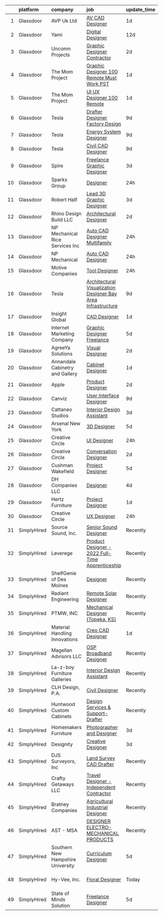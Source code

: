 

|    | platform    | company                           | job                                                                                                                                                                                                                                                                                                                                                                                                                                                                                                                                                                                                                                                                                                                                                                                                                                                                                                                                                                                                                                                                                                                                                                                                                                                                                                                                | update_time   | location                     |
|---:|:------------|:----------------------------------|:-----------------------------------------------------------------------------------------------------------------------------------------------------------------------------------------------------------------------------------------------------------------------------------------------------------------------------------------------------------------------------------------------------------------------------------------------------------------------------------------------------------------------------------------------------------------------------------------------------------------------------------------------------------------------------------------------------------------------------------------------------------------------------------------------------------------------------------------------------------------------------------------------------------------------------------------------------------------------------------------------------------------------------------------------------------------------------------------------------------------------------------------------------------------------------------------------------------------------------------------------------------------------------------------------------------------------------------|:--------------|:-----------------------------|
|  1 | Glassdoor   | AVP Uk Ltd                        | [AV CAD Designer](https://www.glassdoor.com/partner/jobListing.htm?pos=105&ao=1110586&s=58&guid=000001839784d46ab607fee5aa6ef12a&src=GD_JOB_AD&t=SR&vt=w&ea=1&cs=1_96ab7c13&cb=1664694408742&jobListingId=1008173007558&cpc=6BF42D0955AE9A34&jrtk=3-0-1gebo9l4b2inj001-1gebo9l4ri9in800-5f97c9f94f7f4db1--6NYlbfkN0BRv-Wc929RsrsSUem9Y6h8brrWFQ-iaB-Blp-pMy6VrcEQM6O4vSQyo6wkqqGAILjsuU26OlTajwT8Zt-5yn63Kw6kQNOSGHeIAokNRr4bfoaFrrQfjfDuOxhus2QZ46X2m62Ke2DWo9CUuYb13fZMUV9l_ooMnB6KtAGSrkNqa0sMG3HIp89Mw6Wzg26r_eg6XaRq4v_rNYxlMEjXFrXpn4J5SUFF1CKPepkCmqvVSFHy-e5BlI2jX1lEbGPtQdLDWvQ8CnMaqOce8xjlzyta4qiAaIGCUcCVK1vkCBseVA3FpHsjVnWTIUXPT6skuKKHE9oLjGYYKmiwGZMq5-qEk_uPCKIZVIvjZ1SfYU7FlMshNt9ZdorXxGt1Hlh0REYgA2CMeNi7aw2wfDJAweUDgziYthinlb_qPusSwOevttnDx7oSGlpSn6Bp6iuC8mzAInq2rGaj95MzNCtjI3-Yr5GPpEz8krb4vsiQZ-bn7PYK2RXEmOkJtqK0VcXGPZRJ4Vv4DaOVog%3D%3D)                                                                                                                                                                                                                                                                                                                                                                                                                                                             | 1d            | New York, NY                 |
|  2 | Glassdoor   | Yami                              | [Digital Designer](https://www.glassdoor.com/partner/jobListing.htm?pos=101&ao=1110586&s=58&guid=000001839784d46ab607fee5aa6ef12a&src=GD_JOB_AD&t=SR&vt=w&ea=1&cs=1_141a5069&cb=1664694408741&jobListingId=1008149543553&cpc=33AFB7EF5A21FBC5&jrtk=3-0-1gebo9l4b2inj001-1gebo9l4ri9in800-d96790f07ddfb524--6NYlbfkN0DsBOlmEAMqZtav1V1WKZO3RUElpafjggtWvxyDQ3xFSnW2ELFgJeLX3S5xFeisUPMw82b5JYcnJNXu1QexHkiyMgdkVeTHVR0rJVBYbdWKeloc5xYfv3eVNueJ_bKSsVQdqM4vvwnu1xSTpv0VSoFJ7DPATGJpk9r3Z3q7WHdgifquY24OuuFa8uuWs7fOfsx_oBKPwlGk6NoWpOMu9kRcDMkjCmGxZMxCO8q4NdCeuP8O42at7ajZb5nRWn1KpDLZHBLcXxkE9ZyNC4uB7AOjTaGmazhX2_KSQGgZeHvhzqMeJTYpt6i5jrQt6IMNfM8SaJkTJoWtu13106GmYNtGISp268SlHOrwAfbEw2l0R8X79hkX3v1oUuTtMHETuZsXZmKLrDTlbr84oHAXD2OKpc-ggsLmJi012I1cIGAHWG0K-e3N6jfQo8OILr-MvjqXetUd_o-uUeT0_UBX3-vT8YUZA165TdDC8irib7-5_hyiIgmdFt4KCx0CtU_giywLlNPvRZQABA%3D%3D)                                                                                                                                                                                                                                                                                                                                                                                                                                                            | 12d           | Brea, CA                     |
|  3 | Glassdoor   | Uncomn Projects                   | [Graphic Designer  Contractor ](https://www.glassdoor.com/partner/jobListing.htm?pos=115&ao=1110586&s=58&guid=000001839784d46ab607fee5aa6ef12a&src=GD_JOB_AD&t=SR&vt=w&ea=1&cs=1_2e331ab7&cb=1664694408744&jobListingId=1008172269703&cpc=8795CF9063CD573D&jrtk=3-0-1gebo9l4b2inj001-1gebo9l4ri9in800-90846522c68ac9b2--6NYlbfkN0BKcv96LAN5JP5r9t3e9WCk6GBMa7XVoW6HuhSN1eWrgTftW7TMh9FQJxAv04YsPFG9lDf6NFOQvnhDWWqBwZ2HNp02zHSSKUP14_jXzNcyD_xPEmPBcipcmsqxP-xP9NDrEAgpDzotlubbXMpZRUZL1VIV8opCYti-nrHSFgd3GH3Lgn-5WzXFro6PL7qxGQIb3qrhxe2263gp4h1_tzQtUbo2K8IpDmLML8c-TeLDiHaWIqqdiM9voBsX-SYLOxKsK8BwLdbJH3CHzj892Ag_mVO4C9LxioD0dbjpYrK3KLxnjfPwIgz_ISE0jlBO4_N7pI6yIur6qaEFmG8H3MHJ-YLqfD4tr61OQXA4LOf5ZvMjHXIxujknYgbRCYxTz0Q15ABDuegHXG6U1bRgrSZzKlGtvw3zwVMnByBrdokQB0EFcxCGg7oeOPkD5e8_neCCPuiKjfbY05kdUywCDT-PzToBK21wSgz9UunPIFtCDQrvC9fpB2vr3YUh1cGeA2a_X8Jx3wGTwA%3D%3D)                                                                                                                                                                                                                                                                                                                                                                                                                                               | 2d            | Remote                       |
|  4 | Glassdoor   | The Mom Project                   | [Graphic Designer  100  Remote  Must Work PST ](https://www.glassdoor.com/partner/jobListing.htm?pos=128&ao=1110586&s=58&guid=000001839784d46ab607fee5aa6ef12a&src=GD_JOB_AD&t=SR&vt=w&cs=1_3b1ce8d5&cb=1664694408745&jobListingId=1008174906625&cpc=B101C867B3EF2D75&jrtk=3-0-1gebo9l4b2inj001-1gebo9l4ri9in800-be9b63d85c896383--6NYlbfkN0BDp_epf89aHDQhKpPegNJQ_ldQpEFZQsM9OcONMGxWx6pU56EKHF58QjVdAUvn2gUh2hLNM1TjGC803JXXZh-gDZK_AAcLDi1B_3U2qZzMGE-XSBvR363kXOGi6fKIRH_xB2xFgIvCSTOGpWmxtuFDnDlRbJoWZ2k25dmsBa0gAmbn6jzQtbOGHI1GiVCPkIrJ7j2S_UfOUCPG4YmPTNjHgqnsp4DdpvyTWPQ196nA9KYDOlBs-1Z56MRAMqzCiIWZ80k-sVYQrguvZxom7DgfaBtiP1wXt99lZf9VMF4akzd-v3Sby_axJtPpML_Y6OTx0Noz7hVwq-pnJEk5z2S6W6JvBIBobXpIbo3r7e1Yg9hu1dZgRQGPCvOuDdIGOs6A3aeFaGN3zIIXfFE1OlD--UZoPy-bK4pnmKLOXL4lZaSuS9t8VaZGBWV_BHd9VcOqr3HB2YpJRneGn73AGYGKprQ4R0VC5FseSUFOugbHPORat30GeH5MYugT4nYsPVyAJeoaUCE5VrqIfZfROJ2YZueaXEmqCLr5W-ZDPS0CqMmh31LhD0OoEj_tixzweSNVZ3KzBP034w%3D%3D)                                                                                                                                                                                                                                                                                                                                                                    | 1d            | Remote                       |
|  5 | Glassdoor   | The Mom Project                   | [UI UX Designer  100  Remote ](https://www.glassdoor.com/partner/jobListing.htm?pos=126&ao=1110586&s=58&guid=000001839784d46ab607fee5aa6ef12a&src=GD_JOB_AD&t=SR&vt=w&cs=1_4111135c&cb=1664694408744&jobListingId=1008175658293&cpc=47CFDC01B3F81FAC&jrtk=3-0-1gebo9l4b2inj001-1gebo9l4ri9in800-3f20cde7bdae6e93--6NYlbfkN0BDp_epf89aHDQhKpPegNJQ_ldQpEFZQsM9OcONMGxWx6pU56EKHF58QjVdAUvn2gUL_vkDbQLV7dAHA4DvaPm7U_EWqD3fRAhwjtEqdcUWYu1T25DdvT5WYZIBKOfgeg8mqKEqbamlYai4qZQM6iH_ecBn7A0hA8odAe_hG98BIqc8gARkeQHNpaNdr2lWG_ewXsfJhKwC1tWyDC6rG1BEKUa6JxK9tfYau5Kw2x0cua7z9wCM8QFY4MLMqmXgSX8yWB-gIlIykjqa14GBV71fGxLT8j5yMw6jikD_RPzvoZW3joJQVERII7OVHkwTXVUt6pBtOe0N1-PWUjV8bUOrBakussXdB5Ba4mHDAwmgIIqoQ3cu6V3QUkxrpCdiJpo45llJ-QK-iC1_MHtGgLGz0hd328_Xr4CsbuVnfoX51-bfHrKTPCccbysRfu6liEqVIfSHrzT8jRPsTXLcQAG2y21U988w_Tt1uOum_h5rb4QOp24scILBoJBSq19rEqpt6c80U0W3WFh4yNZ0S1TIfG3D6wnJEKl5e4Mvy8gne7T66WGYb1yp4OXvcjW-mrADBrenpb-BsQ%3D%3D)                                                                                                                                                                                                                                                                                                                                                                                     | 1d            | Remote                       |
|  6 | Glassdoor   | Tesla                             | [Drafter Designer  Factory Design](https://www.glassdoor.com/partner/jobListing.htm?pos=107&ao=1110586&s=58&guid=000001839784d46ab607fee5aa6ef12a&src=GD_JOB_AD&t=SR&vt=w&cs=1_5ab6fa77&cb=1664694408742&jobListingId=1008157141873&cpc=F41FEAB56D215062&jrtk=3-0-1gebo9l4b2inj001-1gebo9l4ri9in800-87a1face0afe9732--6NYlbfkN0BkX03mv_qGbDFMol2YHqLRvzzvm2LmpzMO_FcYL_FtJlnJTzsjtFTdelRG5HbGrIeCZP9oCSI6IoE6DLxOjug8XsGi6vqmXjiiSMw4yGe5txm4EaJFQFsEnK8YsFJwmofQDNAlu3ISxKlNCO2UrJoAf5ZuLdJU_7Rnkl21Bgz4O9_byDT00N97iwvnT7c0QAzrKEduul_QensGOCJK_0Klq0F3xOXHmKliLr67d2SkQdhXwTDIXp2yZk1pRKo6_Xaaxu6ffHbQhGIu2mhmaCSZYL30oR2u2Tm-yiDC1Ylcw5gizPwq4RmmXAvE6ArhBoif1BB5KXPYvi3C4_TJK5HDem2W-GEkfO8hvRJEBAlpyRGofLJCgGNFSDLStthokeRJHMB5Wk2KUqEtf2aF94CwCGDsyalJXhpGQnJt88tsjqExF6F_q9e6p-Hpqt2hOa6GZM-hGNRSNn4IURf0nCp8eZwi-44EbBKQln88ZCOEBoKp5hxT-CS5OY8VF4C8lV0%3D)                                                                                                                                                                                                                                                                                                                                                                                                                                                               | 9d            | Austin, TX                   |
|  7 | Glassdoor   | Tesla                             | [Energy System Designer](https://www.glassdoor.com/partner/jobListing.htm?pos=112&ao=1110586&s=58&guid=000001839784d46ab607fee5aa6ef12a&src=GD_JOB_AD&t=SR&vt=w&cs=1_b62a25b2&cb=1664694408742&jobListingId=1008157144330&cpc=6FC5BA77C9A4CD78&jrtk=3-0-1gebo9l4b2inj001-1gebo9l4ri9in800-e11ae697e82e884a--6NYlbfkN0BkX03mv_qGbDFMol2YHqLRvzzvm2LmpzMO_FcYL_FtJlnJTzsjtFTdelRG5HbGrIeCZP9oCSI6IsL1eRTbsG2Eg_0QG8YiiU43GRgY3j3IfaSP2JGtyYkEmGos7-7JB52VebeJWclCZ9aRCTz2G1MCB9QTDDrSQ2HNhkhsIxCXpDtA1Qgj9Gt5vpqxJ5lnPoBrRPZJtIaTEI-vtLBDuu-1WFadIXKjTQt-42Ra6pgRrW_LyoKN3fhGm-85LVBjBbtJkpfH5dRd8EvpTzXL6RJmmJdf3D8SrzbxGQks7Rz8TWLaxLNfrMaZgdWUWYcjTDolA_6Equs1mTLmlfjo8vdGoAGrjzt8dvSREPd7bxR1Fx28Tq7yEee017SA1ccEs6SUrlKKq7AaaufkD-Bvvt3tiGOQQr8iw6g7858Baswi2f7s78wxBYmNHFbcFTRqC2Ju-ZBOvcHVNz2HSKUnrg9n8-Ej1F-n6LJeIXih0QvJXOD8ycRAb8Yq)                                                                                                                                                                                                                                                                                                                                                                                                                                                                                       | 9d            | Atlanta, GA                  |
|  8 | Glassdoor   | Tesla                             | [Civil CAD Designer](https://www.glassdoor.com/partner/jobListing.htm?pos=119&ao=1110586&s=58&guid=000001839784d46ab607fee5aa6ef12a&src=GD_JOB_AD&t=SR&vt=w&cs=1_d20bfce3&cb=1664694408744&jobListingId=1008157152781&cpc=AC285F3A3ECA6BB0&jrtk=3-0-1gebo9l4b2inj001-1gebo9l4ri9in800-8658777e8774ad50--6NYlbfkN0BkX03mv_qGbDFMol2YHqLRvzzvm2LmpzMO_FcYL_FtJlnJTzsjtFTdelRG5HbGrIeCZP9oCSI6Im-OtJzCxWPqphhURZRg-n5qC5UReHZXyq6qQ50aEhY88RBVtXLaoTm-Igsha5SvhmqBK6MPnLP5X2NMyZ1CKea0vYVr7LwOx1d3zxuRnjobtXfoXUQmKXUoDrnIch2AMpQ0Mk14NQWwPJIUHRWw9JNJpXbI_0t_Ap_KlIDKEMhEd1emMk5Coih-Pia6PTVfVXpGBoTZTrGmnK64nO4onTVeb-dh99McPdr4ec-8r4E1fsTtqCRvn5UPe2v6LfghFDo4-b_lNGfAImFtzdZ1RVXw4gAgw9JoLBhMTLIG9jkVgeWVbpFYT6sM3CW1_Yn_XKx4ejrqBabyB2JrV4agHWNkX0zLXoUbOomiGak-zyXWuM691c_ivVAYMWhHu2sCkQBpvC1IPOgENqlzISKFbEAFYp9ec-pjlQ%3D%3D)                                                                                                                                                                                                                                                                                                                                                                                                                                                                                               | 9d            | Austin, TX                   |
|  9 | Glassdoor   | Spire                             | [Freelance Graphic Designer](https://www.glassdoor.com/partner/jobListing.htm?pos=120&ao=1110586&s=58&guid=000001839784d46ab607fee5aa6ef12a&src=GD_JOB_AD&t=SR&vt=w&ea=1&cs=1_73c6df54&cb=1664694408744&jobListingId=1008168176401&cpc=F41FEAB56D215062&jrtk=3-0-1gebo9l4b2inj001-1gebo9l4ri9in800-0a7693cec2d415df--6NYlbfkN0DeAJW0m2c6RRYZ8mDkAfiRHtRiJ0-kxkQVsAadI3fnKOGp_QxXvzZMVjx73-hM7tPL4rGNIGpIvNxjZDfZ5ASMlZXRqYXSdvBzYLMPNTRfPsz99QAZZlQQ-qg5zLdJfFnCV8gtIYLEdgE60hk1CYz4D1aE0u49Aa9-RqNuCdkbHL2e2NNbaJB8aHifFsxl1vBBMzGj5NCr_6Z3Ng4BFkUpVX6khtQKn4nFeSoo_jAS-J9sCw92ToHHSzvHoEyJMBfjprtXZickCbMQ7hU3enuNysGSgiT0GvrIRjjKPqKYGCVFJ8eO5gQGeV5r7RFbX1HB3d0btaO23YJ4oynJBX08NSKsZU6VBdYSGvnLc8lFacnxw-J7pqXFUKtQq-M9RlNUeDcCiZceb0ufd5GchJxFgXaXHFfWMK_4TrnXjKXDvNBGuEQHiNftaBm1mg93GoO4A0SezT46IIAKstv1sLVu1bCs5Ma16f2jU1eqwLSKHeJXmETw5VHe_mz2susC4bNYBhUxwFPHww%3D%3D)                                                                                                                                                                                                                                                                                                                                                                                                                                                  | 3d            | Massachusetts                |
| 10 | Glassdoor   | Sparks Group                      | [Designer](https://www.glassdoor.com/partner/jobListing.htm?pos=129&ao=1110586&s=58&guid=000001839784d46ab607fee5aa6ef12a&src=GD_JOB_AD&t=SR&vt=w&cs=1_f780490f&cb=1664694408745&jobListingId=1008176700829&cpc=3BA4CE39D5B5DEF5&jrtk=3-0-1gebo9l4b2inj001-1gebo9l4ri9in800-2a328a2bc1d15114--6NYlbfkN0CVbIAoVGlVV0muHIzlWY31dYj5hrVkKa7qBWZ-hZn3g-zWnitpxah_RyLopvrEJPIrvXg-hEI1BGg7zg6I19nBs_lmMTdDDuQXfmt-Bmx99Zlzdv54l377MfIdp_I5pPHVDhQCRK9l7PJklK6NnwPNdLBS49_CKV4kWm_Zu31Q30jtx5WQZSmO9ptw-wEmaoSdanE0u219sHB6P-4Kkig7oGN8P8Gz7gBUH3U3NRHzYqLoyvBfUushtmPFn1Pjm6j9PQ4QgP72NVj2K_JRO2vWmFxRYXHeFGz3OrsEAnS-6ntAYSMGDtOkIib7cfzkWPt2FXuTV4AMOzwgw4AsDW-dipFcYhitJA9lp9qX-YYn7yJBp6xT2VyM_GiJh3qdlioo8z08SumTY_1qYq1AOiUG5Lx9r4b9nVnqXtlgWOwTRGP_wtEvGawRCIHISEUhbcGwbHw-qveV65AziRNwTyPe2vt1y3tbTy6v2tdRlhJVqfUBSwZJu86rbRRI1ArjsqojGkmQx1JZ0Q%3D%3D)                                                                                                                                                                                                                                                                                                                                                                                                                                                                         | 24h           | Rockville, MD                |
| 11 | Glassdoor   | Robert Half                       | [Lead 3D Graphic Designer](https://www.glassdoor.com/partner/jobListing.htm?pos=127&ao=1110586&s=58&guid=000001839784d46ab607fee5aa6ef12a&src=GD_JOB_AD&t=SR&vt=w&ea=1&cs=1_5380fc2c&cb=1664694408745&jobListingId=1008168671496&cpc=3DB599BF2F4828F0&jrtk=3-0-1gebo9l4b2inj001-1gebo9l4ri9in800-3487571d88707528--6NYlbfkN0CpzDdaQkua3np5pkmj49lKioZwmwxQ-yx5plwbYmV_M5St0DD8rCm1jUOl75MmY2FbwZjGP3dWPfneb-ElgvdX-qV5aQzOC9uhLaNIgjcEwraylBPTFwvd5zxsY84684nNS8zJ38AjySidIrl-p6aCGiMHBVXtL_M7yEB5j1PpEhiyNgURroShz9qN9HdfJrtmJiz6XXNDI_tzy9VJlOk9dlZ4tYupDkMH-ReZ6FQc3YC_UNvdy8M85ZX3CyVCmYsmfRcdbPAqU4-r2MRHQed2ptVK8SKMdC2w7D7vt_mnb5wUeKgNtxk0D4e-pjYIMxRgkngkIrmvu5FoO_M1rmhFRnH3nI2eleTIIAcnxgDdLn_lzjTpVjZzU4Fy7XWP1uXbne7R-yMCJA4k-SZ7QBDRM8rEyeYn0_J2xnDFMviKcuDyyDH-QtxyVE_VCzuM-LyGH0PED0fT-znwKK98IEg9VcIpm321mAJ5EGrzJWb5TKSw5BI5uc6AV99ZCcV_4Q3SQ7RttRyNiRFTnMZN2YKLO4U3EaV9uAm32FZhMkEo_jK7AODROotfQuZMVlY5amyYVIFX5l7-Qg%3D%3D)                                                                                                                                                                                                                                                                                                                                                                                    | 3d            | Minneapolis, MN              |
| 12 | Glassdoor   | Rhino Design Build LLC            | [Architectural Designer](https://www.glassdoor.com/partner/jobListing.htm?pos=104&ao=1110586&s=58&guid=000001839784d46ab607fee5aa6ef12a&src=GD_JOB_AD&t=SR&vt=w&ea=1&cs=1_28a09b76&cb=1664694408742&jobListingId=1008171506841&cpc=67D5E609A3B8C355&jrtk=3-0-1gebo9l4b2inj001-1gebo9l4ri9in800-732a8a28ef50ceb4--6NYlbfkN0CdcVd3SDA1nO7RkKTAACmPV4xEt72Vls8LI2dqcgyOeOXXVjLtJUeiVDzIrtW-L1kbHmxiu4-lMtOit1icAUM99t5AuVfQbU9hAnhD6coU1qgrERX9sh_IlA9XbXg7FKHwcK13pvN8x6lXnyKa5k09-HkO-IgeiOl1rHCz0mJzrj4Bz9Wv92z5oQ766wI_gelgeh17bNPJ0p_k8Cw9x7pXywQZtliVdcQ-8ikbze1trS6bgfKf0-Hd4xUs7hbqFd7ZzcwSp_K1RO-PmaDA_-R_VGTnt_zCPnWCdAPtmkBjDOyzvILaOX2OK27J79HXDeRyPC28PPg4okHyXVUaIEvIhaVIUiQN0Ud3lHIaEtGZ06DWmJcTE_Djc-We0gM2OPbrQKteGtEn3q5im_7DBpAifmaGeMAsIuqrK_XCoSTFbLgw9uvfZXcADFErMyWbkeUJy6lnj1r5n4mROlOUw0yp04KPIGa0ptZOEMcd8flerrhkdg-SR8oQE45rbdohx4L_EBUQiJTVzw%3D%3D)                                                                                                                                                                                                                                                                                                                                                                                                                                                      | 2d            | Big Canoe, GA                |
| 13 | Glassdoor   | NP Mechanical Rice Services Inc   | [Auto CAD Designer Multifamily](https://www.glassdoor.com/partner/jobListing.htm?pos=130&ao=1110586&s=58&guid=000001839784d46ab607fee5aa6ef12a&src=GD_JOB_AD&t=SR&vt=w&ea=1&cs=1_ce18720e&cb=1664694408745&jobListingId=1008177167512&cpc=853DEF62E69EE75B&jrtk=3-0-1gebo9l4b2inj001-1gebo9l4ri9in800-d7ffdbacc7339e6a--6NYlbfkN0D0ff9e8Lfwlpl5zGbQmpn59AL71QmFd7VKOAnfyjZzp5sdngV8WPgYe0dov1m7Y2nTq2k09Y7EDbbcK7p3FCn_Ie8i9AXl_Scz_7augRDNrgrXWLz3vn_oLa9LCLMbUANTF6gU_P0qyYZWDDiTjjuO9IYMZjjiCXztFUd3ba5FNAtyn3yqLQxsiXYRi6BJO3sss8F_AGyE7DCbbqWSXHfV22YY6TkmifhqtJkX6gAScNM_3N-7MjkAc0-Jzu0DSdjGV5Kv2tK-44CrJ-j5Qtr2fWp7XXvUR-HbpasR81Mf3FqKrfClDYPwsXhv3dlMEi63OuqfVkX-5aOi7yBUNJFE8pFKOx6XomVgHE7sQB4vF6W1pjMopIwcYJ6jVKUEc7X32aPYz0gf_R1c4VceTkk8RJbGaHxsz5XATBaUPSQPKAmUiVmlZwegIz9hmWVdd21QBkhoHiWZ-54INnOG_8fGnidl5pJirnayGBLfQkXMRvQiwbOW_z5bPb7HZkmHx9I%3D)                                                                                                                                                                                                                                                                                                                                                                                                                                                             | 24h           | Corona, CA                   |
| 14 | Glassdoor   | NP Mechanical                     | [Auto CAD Designer](https://www.glassdoor.com/partner/jobListing.htm?pos=123&ao=1110586&s=58&guid=000001839784d46ab607fee5aa6ef12a&src=GD_JOB_AD&t=SR&vt=w&ea=1&cs=1_5f247142&cb=1664694408745&jobListingId=1008177166900&cpc=878687325D2A5CC7&jrtk=3-0-1gebo9l4b2inj001-1gebo9l4ri9in800-26e52d61dfbcedb9--6NYlbfkN0D0ff9e8Lfwlpl5zGbQmpn59AL71QmFd7VKOAnfyjZzp5sdngV8WPgYe0dov1m7Y2nTq2k09Y7EDVXMLLNZ9oy6oOZOhHx8f3fVH62_fU-Xkp5SwIVK_iap8vWYYj9FprzveIRvVLY4cbWX5JQEkVWnMrv_kLX-qBzynC3V5Pd450Gipf3oLJevB6doihWh8BuReTN02b0dxfIdrly31xIqUlYy812EtpwcyR1zmhjx-rSDLp0p8Mo87IcTh8kA-t9WFx2FAIv4TqLQf8G6PxXnsADtvJbXfafdG5snj2pmE_Qp9F0ocuf_Q1Ov9rg9D3m6vCTxfi1cAE2NnLVoHn1NkpCXS6y3jyEQg9qyaFB8dX7YG7Ww6IzqZ0rRj2MRYdmoIa1e7-9HybGXHL25BDdvyzubh4x6Wqsg4_tMSlDD-YJYZT0HfLXsBnmheEYO2hQ29HlM66xNuaJ8ShWPMpICHLuEEkjrLnB2Yfow7Mijs-A8BF0-hYtlPLKjT4xQ3qs%3D)                                                                                                                                                                                                                                                                                                                                                                                                                                                                         | 24h           | Corona, CA                   |
| 15 | Glassdoor   | Motive Companies                  | [Tool Designer](https://www.glassdoor.com/partner/jobListing.htm?pos=106&ao=1110586&s=58&guid=000001839784d46ab607fee5aa6ef12a&src=GD_JOB_AD&t=SR&vt=w&ea=1&cs=1_663d0e31&cb=1664694408742&jobListingId=1008176935116&cpc=6945AE2F4B03E059&jrtk=3-0-1gebo9l4b2inj001-1gebo9l4ri9in800-c6127f70d7afa99e--6NYlbfkN0Arae83wIe_NvHUM_lH12ng2DVBXUGu43X8DQ0yIsAk_4QPE-Y-IBDXyZVo7MT05FwDVtFpgk-5276VwVZRNVbA30cGZQtBxf3LcR9Nt91oBuCc8O1anQbnUaTLq-Dbv1V7SgIUxBypmKA7FawL3tfevH3czSa9GUynQcR1-YWQX4gURlO2JF-KU0DtdaQ2hV3an4U93uLe8K0YR13XDul4oNLr9TINTfVvJ8FpN9shYweeB7O9AImZ2HvKUimwgL0kbNqctHvJbCZSeckJnopo7lxXyCSOSpIZtcRpYlLexPdycik4rFjYtun0bSfYFF9DHwGMNs6PApwcNXaP9w4gezbo1f_QPY4T9f6lMX-c_sLrf8kPlh6N9Lr8wIo7pkyWVZysbDTM0YCfLael23WYilSWcMiwwX3r7jmmh1ee9-JTAo3AsYdFoipFmRR3gSCKa3JRxOOJt8VLPmdyw6VeL1zZz4h9gwzQ6ST1Im6WhPCFByLELW4c6rRoVzyIMWA1SnxKX2q4jq85I-mbFsj7WPt_KT1cSdyEQgS2j_sVbu3oNTb1InZYIpvazjh-hc_doqcePbDaxjsX27aYefhXPKNYK39zJjOaFdrgOM81fIT4x_OXgu06dvFo44ej4Gzmzr1Qn5BMFDyHARfYd1oeWo9fb2UAw4-YOTNVAHbAreT-SIFatFuvUOJyeIQiiCkobeWLEYfG26EYIkbF6WUtsvbad2xaLDLegwXR34ZdfZKfA7HNhipM9f0cgzrNsKpIB7p9aN5an04cDsDW3WWjK8RGQ6gRoyBqBeBVy6m6HwHJ6EW_5_7LvaHwPO8E31U%3D)                                                                                                                                             | 24h           | Long Beach, CA               |
| 16 | Glassdoor   | Tesla                             | [Architectural Visualization Designer  Bay Area Infrastructure](https://www.glassdoor.com/partner/jobListing.htm?pos=108&ao=1110586&s=58&guid=000001839784d46ab607fee5aa6ef12a&src=GD_JOB_AD&t=SR&vt=w&cs=1_dd493b00&cb=1664694408742&jobListingId=1008157424103&cpc=8795CF9063CD573D&jrtk=3-0-1gebo9l4b2inj001-1gebo9l4ri9in800-c00e3ce54c079d87--6NYlbfkN0BkX03mv_qGbDFMol2YHqLRvzzvm2LmpzMO_FcYL_FtJlnJTzsjtFTdelRG5HbGrIfKuF7l_SRluDws8697LYRRPx4MMFF7B7pwyjHfCpqmLzDqtWZBv9sBU-l4VTomUZzFVEn3FD13pc01LVCjOXxofHXMT-b-Wgq_cKBdsuUzgqBRZAX0jfRE3u-SLXGv62PjuukswwdErxP7tlnaFNwRjkXmanJsa3pJLXK-m6Te9DLHeNgq9_6dxG6VK0isXWbdIPUkE9n73AiIVUWTDbV-otApuffUFwQtBMS0xfpPWJBA2WhgKCPi_RTUjZKHeAqKtBGJNU8NgjASS6lacP_yANJBZR1mpgdH-Yy1viiY8Gu2c2PlbUwPSi44iNIhN8HqJeLHSmRtdS7WU2SGGuqLBzvNiTBR_FC4WxbT1AG0VAhfLcq-jf-egmuljdRtSy6W5wGTxj-bGitVSFnou5rW6QcGvssLMy9NBrX7I78Wm1hrc8EuTW-jum3T5SO33Jpya3nZ0mtLh5d9t835zitB8x2d5LsgDQ4%3D)                                                                                                                                                                                                                                                                                                                                                                                                  | 9d            | Fremont, CA                  |
| 17 | Glassdoor   | Insight Global                    | [CAD Designer](https://www.glassdoor.com/partner/jobListing.htm?pos=124&ao=1110586&s=58&guid=000001839784d46ab607fee5aa6ef12a&src=GD_JOB_AD&t=SR&vt=w&ea=1&cs=1_e602ecc3&cb=1664694408745&jobListingId=1008174012517&cpc=3BA4CE39D5B5DEF5&jrtk=3-0-1gebo9l4b2inj001-1gebo9l4ri9in800-8549f5ab0724e8f7--6NYlbfkN0BKkHZu3wF05EeDimN_p6sYpKCMArvwa95YdH7UpkaBCoSUOkIYlUzfXy5ApT4Kkb7iJYS6FEe4yCaxGcts7DWTENUpGq-Xud6yO7U3qp-aAMjHuQIqlZEhQ1EXyZBcb06CvzuLGw-tdzLi20V-BEaxrdSMd0E5vIp6AT8yVaJl_2O4jnyuQE8-QP6X1sQtfJI4Y7-6xcaI1pU9N9fLVkhL1WYFGobTKXsuFQsrCbFCDjxHVLLym2fxbywpxZe5BIaswPEDIgBKT4XFW8Vn7SzYdkeAYUARn_hkU7COZSXh4qy6tJ8AX60TpMZ78ODuuTHK-hwaPq0G0VcSKrJ-97JiAf0qeU3PlBmJg4nDlcrHRi1PaHIYHTc_Zi8HMy0WuoVU7KyQzMRa9XFhRlWWlM5Pdb7q59_R-Rp-XTppubgmzjcN4hS0JoBdY6a27BPChvMoYVK_ainUTUZWUycw_ynVVBt3zScPmzvEGkCyGEJ9Owy-GQjgdDHc5lPdxu_-MQQ%3D)                                                                                                                                                                                                                                                                                                                                                                                                                                                                              | 1d            | Remote                       |
| 18 | Glassdoor   | Internet Marketing Company        | [Graphic Designer  Freelance ](https://www.glassdoor.com/partner/jobListing.htm?pos=113&ao=1110586&s=58&guid=000001839784d46ab607fee5aa6ef12a&src=GD_JOB_AD&t=SR&vt=w&ea=1&cs=1_9494cfb4&cb=1664694408743&jobListingId=1008162849349&cpc=8795CF9063CD573D&jrtk=3-0-1gebo9l4b2inj001-1gebo9l4ri9in800-5763591bcbfac8b2--6NYlbfkN0BEggIPgECXEIDbao4baGYYSiZx27ICahiuxTdIUCTSXbr3urEsxSQi-x_zbBUWymnBW8nuCrIjxo6pRpR93yuciuuESCUUyNYKO40tg9kDk1gTF98Vp5sznYx981ns46ycbyKPYVEVswMQ2m0FFr-7D6RMr_F5mbhXF5_iSQtOVdpHKCTYPfg5ug-lDXSuJnRO_qr-DhprqqnqnG3og2T057B2swlX8DJrBUQl7_8jPB1QvwT8NdxxOkcGlRavyv3WQfoljD-w1XCnl1vbDlx9c-hMQdk3K4cwLVh24VEgT7qcaVHlqhTfxh8JQ_Ro2nQ2d01V86V3N8RtASCcuEPOvthzG5yD9Qoq6Fc9oLDRltLIJ_4QBHPmQvhYqI-o3jnfB9__lU5dHLwyqV58Hw6YJpBTMGS2Dkrhp5yJm5YRFQMgCX1-div-FT84g0cE1yRikwvYBbdbqxVHqViRNCA8Bkk_RmHSwLMwBYBA3xnEd8bfo3i5shCvdP0TXRApdVdMIL9eO3WY3g%3D%3D)                                                                                                                                                                                                                                                                                                                                                                                                                                                | 5d            | Remote                       |
| 19 | Glassdoor   | AgreeYa Solutions                 | [Visual Designer](https://www.glassdoor.com/partner/jobListing.htm?pos=103&ao=1110586&s=58&guid=000001839784d46ab607fee5aa6ef12a&src=GD_JOB_AD&t=SR&vt=w&ea=1&cs=1_b2f995b5&cb=1664694408742&jobListingId=1008171370007&cpc=8795CF9063CD573D&jrtk=3-0-1gebo9l4b2inj001-1gebo9l4ri9in800-6628813715290579--6NYlbfkN0Dwb_YIohz4zuU9-hizYTxpAJ9-qZQvsILXUPhgrrTAx3rzAG8rbA4JEAvZWnQch_pwfTg133gyuCZlIGUqTa_LcsIQj2gEcCE-_TS1GvFqGTvkteBxDZzDSPPzHh85m-XJvFnoH9KTN9O_Qu3svYpr6ZGGgiQji_eKVd6LROsZAo8glXCqQAHJvHwuFsUvtH4KIawltbq9OKKhqwwrMR35O0aN1BvKoVKTQGPX0Q5C28AqXcpJ8iuhbUeuNaphj_0CMRfQKmmnBDIYp2d9ICpYM1D8TZadItlPmETiMilhXVny1YbE8yFYH5wQoNQm5jjjZjbw_9HKck_tI6KkHiIqsuzgBuRzIKYkZgIn3Qg6guF3qCbeKUjg5ttX-9jmsnZ8GMbjquMfmjqs7hN-qR8LOnBdeS3wrra5YsRseYl66FJIZRit_w4elqoMzJiy9qhTS3i-5oe_Eup6UVfuybeLi7TrZCnM0pqb_QEnKdsHRo3YVKU5VjNRDIbpSAimhK0Xj83AYEgv2g%3D%3D)                                                                                                                                                                                                                                                                                                                                                                                                                                                             | 2d            | Remote                       |
| 20 | Glassdoor   | Annandale Cabinetry and Gallery   | [Cabinet Designer](https://www.glassdoor.com/partner/jobListing.htm?pos=102&ao=1110586&s=58&guid=000001839784d46ab607fee5aa6ef12a&src=GD_JOB_AD&t=SR&vt=w&ea=1&cs=1_09d02219&cb=1664694408742&jobListingId=1008175173351&cpc=EA19F5B90D514204&jrtk=3-0-1gebo9l4b2inj001-1gebo9l4ri9in800-68c5fd829b864af9--6NYlbfkN0ATuzukLZvOA7Cxi5gGVTPK8s05ijijAIGQnHXs5Od0X7dJhkhquRt_WlWrTgNbFUHCTMi6AizhYzLW6cudtWOypoTe0xYroFCBH0SQC_j2r1t9vvb6oiauC7-docTJ7I7McgBTKtlHefDCNAoYU0LNya-JwMNH0arzBvwZjNyA2GgtS_r_Yw-0UsMBEFXeHuaZnILhU20QSkxpn7HqxJzDDlgk5lqn8d1UlkD2LsOh-g27gR8iPY6BviZcPqXq-VxoJ2Da5NAq_EmvzghKWasFvxXyENUtZtilvOHqof32YmqIhc7oIWWj70YUBY9SNjfCpzcRRuvSsX-RfA3lNzpQPsct6qIQskingW_x768RkJ2sOFOzfGHXNfZ8fwIuJH9E9qeEGte86RFbTmVfy8adhwRnPYA408P_Tqc8yP4PgXtL5fz4ufJWLbfAWWQRPosbBiYJ5j4Srxhq_iEZaOamql1bTF9TwrZIFhkiDa5IRNjzvD_WX0dFJ0AZpE4iQhoFIU-ImdDVlQ%3D%3D)                                                                                                                                                                                                                                                                                                                                                                                                                                                            | 1d            | Remote                       |
| 21 | Glassdoor   | Apple                             | [Product Designer](https://www.glassdoor.com/partner/jobListing.htm?pos=117&ao=1110586&s=58&guid=000001839784d46ab607fee5aa6ef12a&src=GD_JOB_AD&t=SR&vt=w&cs=1_7167985a&cb=1664694408743&jobListingId=1008170405461&cpc=F41FEAB56D215062&jrtk=3-0-1gebo9l4b2inj001-1gebo9l4ri9in800-d1ba3db3d83697d9--6NYlbfkN0BvKrLyj5gPmtZO9T8euul8TCxuuKNOtzRJOomxnwSEodTz2Bc-sPZlt2Zgji_QUXHkPM3jqOHzStGlhheBKLpiRjq87-_z501FzTicb_Ar81KaCRQvJ5NQYHOsJZQrsqDflepY9xsyluW4bvTu_hkjlS1C2Ncz5fGHGboHB6iPYWI1pAXQ7wfj6w23EuvPnfWKzvIGgGoNIq0blxz4Aq5Pe0HO1gVALuyTD-I85HJ2FodPDPMb0bCUYTvauGggzMLGbQKAu5Xq4OT_H_uBNsV7EqXpm0rf7U_4uCoJsS9UYyGhL2v_7qV-gK5Tmnsr5G1gDJC4qGRNBRy48PyXYIR03atQ_dVlMSh8fMV81oFprsmotBn0DJ72Qv5tHDBfofHQALIfm54ZWRpCiyDSWtzTE5gtZSHJIyIE66SgK7RG1bgrAJV1ztDoDeYgYp3C79oe3-wbE54g-IrtQZUCz018VOPb9xgUVvt0QWZ7x2CbKjLJBRYQMWOvagkwc4C-eOP30kCk0HXGT9JKfrcq1c2qPC1OBqJ9EdUTfHaKvRfB2L8DSNjRwJoCP0plzv_DoLZ_ogKolBdh83jONixvdutJhAhQ9qIOnI55ivCQWkMWn2DIQcMpGRsaBf_NlSw45eLOO0cyuYi0BDVX1FNSWz9DCk0tb7DoGw_JyPlZRFpuomKHmnSijK5BbjLe6avQ-15k3N5Vahwptld83GJrBTojy1KC9kfArDPb9IYFfsScEwcNrTWxssz_SLFezCT7t23AeIauxt_ny4ZbETTFOfo2UliOTXlR1KT2WgexsDAK2fzdidD-r89LTkzVLSRn8O24UQJofm5ePSz8tBUckJiUmKD_AsR5jybKIUP2fOWz9zudxGY4-Gef9D5GggG0Bs6LwfTucX-kJbsigbqu2tov99vqLaEChnvEd1D1A42RJlcMhCM_X3N23wK_VTb6bAaQzdJOO2LcpQ%3D%3D) | 2d            | Cupertino, CA                |
| 22 | Glassdoor   | Canviz                            | [User Interface Designer](https://www.glassdoor.com/partner/jobListing.htm?pos=121&ao=1110586&s=58&guid=000001839784d46ab607fee5aa6ef12a&src=GD_JOB_AD&t=SR&vt=w&ea=1&cs=1_7fb8d7fc&cb=1664694408744&jobListingId=1008156531493&cpc=451933188B21919D&jrtk=3-0-1gebo9l4b2inj001-1gebo9l4ri9in800-e3d87cbb2114de86--6NYlbfkN0DX7ti5SU9yT3J6w632BGO7shSuqcoMAB-r1rtnlJAMBSScCSDe78er_gZzmOYcJuZ6VlrD61do1h8BelTQAhPGiPBL_XHDa1qsdgV-Wu770iI7DpZuP0joPJx_a6i9ko-yT13_09GOCfitFtYQ90aklM2vDU5RT5arQYr_lHNJgxvAJ9wIUKHnHRMA_n2a16cdyaTaTqkIfF8VQwEU8PGZ01zgsF5I9QSHgrF_0Hot57-s811LQlrv1CWoHc1GSsjB4PY_bxW4ItvEsrw0RCpzeSpAMsnr7uuPtVI-r0mLms-QXpeifGZBuMtvn3wqacqaRbL-P4PPYpG0oF3mEnl7a0_qTEfTYHG86ktyzhtfXyUXMuyoie2vasR9b92EzMGKnXFon4RPhUyORayJA8kIc_J6jKGoaEWReEAhX56LLspatQWgEgfzOrhoukZnpYbKPJMtp97VcDGu6YSDefT1TsdilgYpJBZ4LKu4pURCtQSetwKouKNmhSJ7jWPIn48627fc9u0ShQ%3D%3D)                                                                                                                                                                                                                                                                                                                                                                                                                                                     | 9d            | Remote                       |
| 23 | Glassdoor   | Cattaneo Studios                  | [Interior Design Assistant](https://www.glassdoor.com/partner/jobListing.htm?pos=116&ao=1110586&s=58&guid=000001839784d46ab607fee5aa6ef12a&src=GD_JOB_AD&t=SR&vt=w&ea=1&cs=1_0554ab1f&cb=1664694408744&jobListingId=1008168564646&cpc=F4EED0218A761C36&jrtk=3-0-1gebo9l4b2inj001-1gebo9l4ri9in800-1f13fd2490e4178f--6NYlbfkN0CHpSnjIPxMtekS58WZl5Olhjo2iWL5RjE_Boe0ccr3FmbkX56I5-MhVwYb4PlhJWKzLBZnUt-DNBa1HMWC2dStx0pf3v3FcXxvJZ5-EksPxeOl_u-2FLWIJ_AqBn6sQHtX4bDt4kuAR8f9iOjaVpqZS8b1Fa0WRygCU8-YHah7hRyRepFKMBqMKWVO-tEPVIpdzo2Wj7Hu7QmW3u4MxeoAckFvG4hRjoLnMA4_zGMd-Ox-rmE5dOc4hRwx-GSwZXNVRXd9m7FsTBD5C8DUttYuID_YRD6S2Po0qXyCYADkYY7dLXDrE2h-GWnylyNKWzRsTpMdVX4glMlto0ybGQfoHgu2NTrxLsVpxu4ha7hli0MlZlfwlXFOnqAed5_rdM-twDTvLrnEbsLfXyBYElJf3023UwIhb2jceH2K-6g48W0gLe_3N-XOmcEdxZxwYAEHWdHfWws3i7cLh9vMCViV63Jug4KRr8ybgLHYaX7kVPjEQNdTJB-poLxi-Bv54b-RcihcYDvu6w%3D%3D)                                                                                                                                                                                                                                                                                                                                                                                                                                                   | 3d            | Remote                       |
| 24 | Glassdoor   | Arsenal New York                  | [3D Designer](https://www.glassdoor.com/partner/jobListing.htm?pos=111&ao=1110586&s=58&guid=000001839784d46ab607fee5aa6ef12a&src=GD_JOB_AD&t=SR&vt=w&ea=1&cs=1_f650a3f0&cb=1664694408743&jobListingId=1008163262574&cpc=42BEC95245890617&jrtk=3-0-1gebo9l4b2inj001-1gebo9l4ri9in800-14142fe9f54309f3--6NYlbfkN0CFjRg9_L_rnuCynXKqBhR11VFCEpiyvh_8_AUp7jZiAF_atGnNpE-DERHWUyaEtlS-oDKSxIYZ4VBGB7ueYU415pDPke4j-oAxhNFVx5_FJ08e61uZcNuZeKaAFDJOWJnpk5sYSSAc5tpclfLyDsOk5GfSwKdFBzc1i24vOZFk0ACpdR7QUn8sxZvptdG9WbLYYi_xsTsKVR2DZpZtZK1olqFltAN7frMx6gt-JaE7_8DTg6ZckiVoee7vfoZwWFE_RlK4c3LFo0H0Z9Tw-IYNyctv76yNk35vcK1rzy1PoDSm4inmQ4fHFLidAX-X8ZsQDp9m0kpQcFZjl38L5ITwuhhCHMBY8k1sbfk1YYiC6qzMWpYm2jb8halGVkNVWc6x3E2WsV156Z-itVJsniNethmCkeQ56Q2fJE0bIJQKRxH9Ouwkr44c3i50EYF7QLmkL_uZAAxwJ5-h1aTeDsAZkLJpXQe-5to-m4Y1RPonqsGEsVOhmIih)                                                                                                                                                                                                                                                                                                                                                                                                                                                                                             | 5d            | New York, NY                 |
| 25 | Glassdoor   | Creative Circle                   | [UI Designer](https://www.glassdoor.com/partner/jobListing.htm?pos=118&ao=1110586&s=58&guid=000001839784d46ab607fee5aa6ef12a&src=GD_JOB_AD&t=SR&vt=w&cs=1_2ede249c&cb=1664694408744&jobListingId=1008176793609&cpc=F5E96E35A1725171&jrtk=3-0-1gebo9l4b2inj001-1gebo9l4ri9in800-94c2c4bc70232640--6NYlbfkN0BPwlZa85gbT4Q3XYQoU_uQn0Qmw9zd_9UNfmcwtqAVud1yvyq1Z4UAlx1bxhDUi3KM_5u2pzKKaQicN2Px2d-1e9TgWXchnI3xCKokyWPApFwzoZOSH2EV3aP3XPk-YJYOzLgrZHxk0jX_A5t9CCYIEExXOHsCeUwNURfXMQmUD4NWXS9TrS34_pjjdLNotzBWzJGgD0kXpmWE79i1Z7wokXJGiNN6JR7NCnhDCMT3JtQed6vS-swl_4rbidMFNXnoDJrb8KNfryQ-404cZXEVTfFcue4sGkPtVygvmZwa5JEIQs2DKZcRjbIlWQrSTnGqxRKgBuDd_EOcNI8BA5iFMnBFqow9g9f1usXdGlsyZ1UQgbvi5lKQocazowf9XyoK7upfHTNVJEAAQtsbEygHfytW2BfMWaVEEBe4o65TsD7zOajxZIzOPpc9dijll3taRbelEn-W3o5-RUOY2KgnMnVAW1xSojAa7uOQBaY24jPn605hhCtDDAq_z5YaTXOZjqF5Rq9kNUQ4PVzNBJ-f)                                                                                                                                                                                                                                                                                                                                                                                                                                                                  | 24h           | Mountain View, CA            |
| 26 | Glassdoor   | Creative Circle                   | [Conversation Designer](https://www.glassdoor.com/partner/jobListing.htm?pos=122&ao=1110586&s=58&guid=000001839784d46ab607fee5aa6ef12a&src=GD_JOB_AD&t=SR&vt=w&cs=1_28f1acba&cb=1664694408744&jobListingId=1008170694797&cpc=F5E96E35A1725171&jrtk=3-0-1gebo9l4b2inj001-1gebo9l4ri9in800-268bb213fb945a54--6NYlbfkN0BPwlZa85gbT4Q3XYQoU_uQn0Qmw9zd_9UNfmcwtqAVud1yvyq1Z4UAlx1bxhDUi3IHI4qlYjhgfXzom_NED0tg06DS6d7TWue2argp03XfJpo1vRONjiQvLsgTzg2Fl4iavlnGuNuOkQ-ydN2N-C1QpuTe_qVusCG8IX0InZP4W1AnbkH6hGwov_kLO_Oe71AGEPkxvoJdMLuV4Kjisy37-Zs7tgQ75-4HtO-GEgNrfVTiyoKlmWOHJcpJsngATLe9vj5BXeGppLZK1cTllbwNbiCyXhnYW4Hw6Y08tY4G4PBOPHpRwOrm3-7eR1NLukXjoJJsPzSKeq8pWr2-lpJKZ7z8YsGD4bR5U-htrwzgGCAW9uTz8ArwaP3gDwV40hGR2_3XtwxNhHNYV7WLKPrqK2Dkja9VuGItoz_nZ8WCJ8w7fSakx8vdtTjS__f6h7h_flDmM8TxJMGpdMp11tPuRejwJiRP-ceRXZ5za4A14MZxVmhbYAXjGTOZGzNsQMGKnfr6dlqkIWtZOawLVIFZ)                                                                                                                                                                                                                                                                                                                                                                                                                                                        | 2d            | Austin, TX                   |
| 27 | Glassdoor   | Cushman   Wakefield               | [Project Designer](https://www.glassdoor.com/partner/jobListing.htm?pos=114&ao=1110586&s=58&guid=000001839784d46ab607fee5aa6ef12a&src=GD_JOB_AD&t=SR&vt=w&ea=1&cs=1_1d1b18c9&cb=1664694408743&jobListingId=1008162945640&cpc=AC285F3A3ECA6BB0&jrtk=3-0-1gebo9l4b2inj001-1gebo9l4ri9in800-2175469a3d0d59f9--6NYlbfkN0D9Pg2x5ry920TXzaxKVLWVxirK4eM3sgP8B1zODjS-ZZwsvod11M1JWDlfMLAjHPr8VUcIUwya-JpLpRX2dLSaVQk4KOD6DYKtY1NHwfDxt22jve2po6W316Lzl36eutWuBT288ZeXORharyAUfAYHbgAuEeYkVU8G6EPhsEl2HrVWUHZCHc54oPZao_MbYzKCt6F6Bd-DLPwLxMpW-puafiZT7113wWnBTii9cDyHfqZmMVtatoo39XAOXhVEAlSf_sk3Vk6em_kv_hia2vM8XUmfqG5OwegVL8KJ6nIce9hdA_DarJkdaK8PVYwVdy4olpt_2u2vGrWxkzl5vVN5cMiJ3W08KXk905uDYLBUyF86kBd-2-9DxiPdlKrCP2zRPydCdtLR8cW2qW4ZsuXj4q2QbbG2fwDgYH1k-ioWGTTBvDo1ixXqqQyunLBQu3G75nxktD6mJx9jJX9Hflkfj0fMDfPSZ9SBqACXpwtDb6UDZLJFVQXLGJaU_3h4Ntg%3D)                                                                                                                                                                                                                                                                                                                                                                                                                                                                          | 5d            | Remote                       |
| 28 | Glassdoor   | DH Companies  LLC                 | [Designer](https://www.glassdoor.com/partner/jobListing.htm?pos=109&ao=1110586&s=58&guid=000001839784d46ab607fee5aa6ef12a&src=GD_JOB_AD&t=SR&vt=w&ea=1&cs=1_dc45c554&cb=1664694408743&jobListingId=1008165162959&cpc=217C45A42544DB93&jrtk=3-0-1gebo9l4b2inj001-1gebo9l4ri9in800-2b4a1849a921b234--6NYlbfkN0A953Z9EfJZc5Z9y7Wb0NkuJO-5BBnqXCJSieP3bN3oT0yhRhApRHWs-VulBasZOkhZ3KwWGWSZ4jZarOAlg-NR6R1z-9OUAsODrPmzdpxh0rMJUntpM8n-Z0kyJNmAvLwM5HV22Vc-zGn0H9ANJ89qVmNGFgBj3lWHVizKZzLkvRig-sX9uV5hiAtu20kMDeYV4fLtZwNo62lnPconZBeaAu-qzyYP0FZOngOJiuNf2AzqAVVe_Ip74Un-Rdizh3jjRCXBsvA2egquD2uih4yU_qbIilLjdC2MMKL3qaTbp0LMmKpFFfpANq1mzeErZohG6kpMvcHCxJQb1eWv3fdKw3dsm4qG_PaJ10OrbQwuLr2jaNumKFKPSj-_BnloSFhY72ewdPFBnPHAbrrM-d4FTekSjmepQdoRoLDSHm18ZZtO07HYKUfCjDQmXlH5_Xosdyw6JUZXKN8GqVilot0yeHiYTSbek585VmR2v9BoEIWiERYSBBnL)                                                                                                                                                                                                                                                                                                                                                                                                                                                                                                | 4d            | Remote                       |
| 29 | Glassdoor   | Hertz Furniture                   | [Project Designer](https://www.glassdoor.com/partner/jobListing.htm?pos=110&ao=1110586&s=58&guid=000001839784d46ab607fee5aa6ef12a&src=GD_JOB_AD&t=SR&vt=w&ea=1&cs=1_c7848420&cb=1664694408743&jobListingId=1008173775510&cpc=4F748F1840550ABC&jrtk=3-0-1gebo9l4b2inj001-1gebo9l4ri9in800-bbda5fd7ae2c3aa3--6NYlbfkN0AwILG52uLPD3b9awSrRoaTlbsfzfd0Ea19oi43Wzs8WZSg2WnmVu8Bkwd2sLBAS5WUj5M5M8gI6Max3UicOSVexIaJwVU6GoIm9pkR5DVEXzVNuVP-cgMrYdOEm8hIQgNB2M8dW0Y8kMXaAiXBwAuks3XGJj3O787rj6u4_BWSpCWzSPLYLBFZJDMSE_HicJFlFD1hwbHvCVz9Al56kmGctUldDXvWCCTUDeVErrVdNwO4l3uKGYwN5bwOhy-LCVHdhwhNM7rhjTFyBuVi7VloG1ex5NF0RzKrn02uMcO8Zy3vRdb7X9-XlddeXyR31hBoiDJSHw5iWCRAUyzn_4Z6DqP6HZp6GytwOyxcfnlSqR15xINt_fkabAHoBUJujrx8kjM9SR2zBYKNAIneiniW1fq9IEvgBXutaAvyc7LcftCpIrd_CFycVCQuloTvGdjgwwrCREBHxkjwSMeIF8fFu-i8PWollHY0u9rtmRQpvHcoPW6QXwgN7SmroVzApmJcb27LdV0EzHKRxyGZVul_)                                                                                                                                                                                                                                                                                                                                                                                                                                                        | 1d            | Remote                       |
| 30 | Glassdoor   | Creative Circle                   | [UX Designer](https://www.glassdoor.com/partner/jobListing.htm?pos=125&ao=1110586&s=58&guid=000001839784d46ab607fee5aa6ef12a&src=GD_JOB_AD&t=SR&vt=w&cs=1_a34e3cd0&cb=1664694408744&jobListingId=1008176793580&cpc=BAEB662971763A76&jrtk=3-0-1gebo9l4b2inj001-1gebo9l4ri9in800-ed74d974acdd08a3--6NYlbfkN0BPwlZa85gbT4Q3XYQoU_uQn0Qmw9zd_9UNfmcwtqAVud1yvyq1Z4UAlx1bxhDUi3KM_5u2pzKKacrGH71w6Ne2fEOx0ZhQyqyQSwIl3-Df67mA2CGhIVqyyMLTgsrvzONATBbPVYZgUi2q44dOiOnlLLwpdfiOx19Nj4vYE7jHmoOjD9pCDQ0TGmCW0RfYhGBDqlcgR-TyVsuDUmAabJ6QYqWoPZnwIWI7TfsJVXezp2ZLCqGs7nD3w_TPzENA7jUyj_adLErJr688tANTin2A4VwVZ4eYPvkpsoQBdoPiSD-6W0MkHMJ9kfMr6me_9ChFpmWnm9I1Q_1T732zriSwAVnxv8XQVzJ0ge6BKSJf9hY_994Fq4uQ1oB37NlOf2W1Gmzhbtw8y86BHAcQE86tn2E3SUxMdiDr05fbB1pt4FUN_-r6lAsxJxVSSMsVqJHu5eondQkD6lBWbvWonezpVKOqNbsNGzJkUlruttoDMFCiKAIWUwaZKl27ovWF00BbKutdpDUBsPpL9U9D4Lr3)                                                                                                                                                                                                                                                                                                                                                                                                                                                                  | 24h           | Boston, MA                   |
| 31 | SimplyHired | Source Sound, Inc.                | [Senior Sound Designer](https://www.simplyhired.com/job/mw3datBFZnSnzm3SFniNFlYC60OHbjYX1kgvM61bk-lO-0QBaaabnQ?q=3d+designer)                                                                                                                                                                                                                                                                                                                                                                                                                                                                                                                                                                                                                                                                                                                                                                                                                                                                                                                                                                                                                                                                                                                                                                                                      | Recently      | Remote                       |
| 32 | SimplyHired | Leverege                          | [Product Designer - 2022 Full-Time Apprenticeship](https://www.simplyhired.com/job/f2PnrkNkoKjnF_c7MsOM41LbDj7RDHIKkfuGC1pKOOPB0dNQ0HmV5w?q=3d+designer)                                                                                                                                                                                                                                                                                                                                                                                                                                                                                                                                                                                                                                                                                                                                                                                                                                                                                                                                                                                                                                                                                                                                                                           | Recently      | Remote                       |
| 33 | SimplyHired | ShelfGenie of Des Moines          | [Designer](https://www.simplyhired.com/job/Kn3SxXyClazFXegwMHyQbjIl76r8k0apoulO4Ygr5yYttBFpO7XXaw?q=3d+designer)                                                                                                                                                                                                                                                                                                                                                                                                                                                                                                                                                                                                                                                                                                                                                                                                                                                                                                                                                                                                                                                                                                                                                                                                                   | Recently      | Des Moines, IA               |
| 34 | SimplyHired | Radiant Engineering               | [Remote Solar Designer](https://www.simplyhired.com/job/D3GdbkWMzKUtzwulUgKYJH90rDp6E9EA_Jl7K3c5YfTSJxYWAYTe7A?q=3d+designer)                                                                                                                                                                                                                                                                                                                                                                                                                                                                                                                                                                                                                                                                                                                                                                                                                                                                                                                                                                                                                                                                                                                                                                                                      | Recently      | Remote                       |
| 35 | SimplyHired | PTMW, INC                         | [Mechanical Designer (Topeka, KS)](https://www.simplyhired.com/job/Sg4V3Qd1pqmgh4dZJKSi8h3lk5tPUoKy4xRI-mtfFOK9zbhG7lwStg?q=3d+designer)                                                                                                                                                                                                                                                                                                                                                                                                                                                                                                                                                                                                                                                                                                                                                                                                                                                                                                                                                                                                                                                                                                                                                                                           | Recently      | Topeka, KS                   |
| 36 | SimplyHired | Material Handling Innovations     | [Creo CAD Designer](https://www.simplyhired.com/job/92TzySUbyaAjeOhThu8nx7dxrZ3VymIKKcPQ0Ip8OuexFqzqQquruw?q=3d+designer)                                                                                                                                                                                                                                                                                                                                                                                                                                                                                                                                                                                                                                                                                                                                                                                                                                                                                                                                                                                                                                                                                                                                                                                                          | 1d            | Des Moines, IA               |
| 37 | SimplyHired | Magellan Advisors LLC             | [OSP Broadband Designer](https://www.simplyhired.com/job/ciuxo51gbko7GffD52DKo4UpAg6AQGeZqyURjzVjvA0YPEL1oa4Oqg?q=3d+designer)                                                                                                                                                                                                                                                                                                                                                                                                                                                                                                                                                                                                                                                                                                                                                                                                                                                                                                                                                                                                                                                                                                                                                                                                     | Recently      | Kansas City, MO              |
| 38 | SimplyHired | La-z-boy Furniture Galleries      | [Interior Design Assistant](https://www.simplyhired.com/job/CH2EJXrVJKcA20mFPf-w3qRGr-VFePLh3nx1uzwHhp4PJ5b4V7jDhA?q=3d+designer)                                                                                                                                                                                                                                                                                                                                                                                                                                                                                                                                                                                                                                                                                                                                                                                                                                                                                                                                                                                                                                                                                                                                                                                                  | Recently      | Greenville, SC               |
| 39 | SimplyHired | CLH Design, P.A.                  | [Civil Designer](https://www.simplyhired.com/job/wAkDNPCGcooucDJy3-KqoMTUj0-1WXXp2eGKyGjIIgkb5zG9UbS-2g?q=3d+designer)                                                                                                                                                                                                                                                                                                                                                                                                                                                                                                                                                                                                                                                                                                                                                                                                                                                                                                                                                                                                                                                                                                                                                                                                             | Recently      | Cary, NC                     |
| 40 | SimplyHired | Huntwood Custom Cabinets          | [Design Services & Support-Drafter](https://www.simplyhired.com/job/XsHNMGv0D8nWqZgjsVt6sQj_7aEonJqFmWgJPE8NgKD7PtjT9rki6w?q=3d+designer)                                                                                                                                                                                                                                                                                                                                                                                                                                                                                                                                                                                                                                                                                                                                                                                                                                                                                                                                                                                                                                                                                                                                                                                          | Recently      | Liberty Lake, WA             |
| 41 | SimplyHired | Homemakers Furniture              | [Photographer and Designer](https://www.simplyhired.com/job/ijgi5fQZQVXXhIPJT0OGaczst_5mwXC6SCJr1ICIWLvJWjA4HkfWWA?q=3d+designer)                                                                                                                                                                                                                                                                                                                                                                                                                                                                                                                                                                                                                                                                                                                                                                                                                                                                                                                                                                                                                                                                                                                                                                                                  | 3d            | Urbandale, IA                |
| 42 | SimplyHired | Designity                         | [Creative Designer](https://www.simplyhired.com/job/VP9WQQ9JjyI8y-gpfqKc-nORe6Aeb_RomDc2in4JbTdgfRTcPV8-9w?q=3d+designer)                                                                                                                                                                                                                                                                                                                                                                                                                                                                                                                                                                                                                                                                                                                                                                                                                                                                                                                                                                                                                                                                                                                                                                                                          | 3d            | Remote                       |
| 43 | SimplyHired | DJS Surveyors, Inc                | [Land Survey CAD Drafter](https://www.simplyhired.com/job/_o3lTOYCTTgN_eLQVIeXTGWD3XDr5m3h3z8vBlcuSYIB3WUSOYAkLQ?q=3d+designer)                                                                                                                                                                                                                                                                                                                                                                                                                                                                                                                                                                                                                                                                                                                                                                                                                                                                                                                                                                                                                                                                                                                                                                                                    | Recently      | Boca Raton, FL               |
| 44 | SimplyHired | Crafty Getaways LLC               | [Travel Designer - Independent Contractor](https://www.simplyhired.com/job/FuYR32zAftZV0XBg6hKU99i7-7VCGVRAWneLb4iC2Oq9-Wog7x8CYw?q=3d+designer)                                                                                                                                                                                                                                                                                                                                                                                                                                                                                                                                                                                                                                                                                                                                                                                                                                                                                                                                                                                                                                                                                                                                                                                   | Recently      | Remote                       |
| 45 | SimplyHired | Bratney Companies                 | [Agricultural Industrial Designer](https://www.simplyhired.com/job/6A6yTCQ5bQ_1o2z-12Y_zBZgggvTW5-2rRDrWXdsSPEiTk9uA1Cj2A?q=3d+designer)                                                                                                                                                                                                                                                                                                                                                                                                                                                                                                                                                                                                                                                                                                                                                                                                                                                                                                                                                                                                                                                                                                                                                                                           | Recently      | Urbandale, IA                |
| 46 | SimplyHired | AST - MSA                         | [DESIGNER ELECTRO-MECHANICAL PRODUCTS](https://www.simplyhired.com/job/M336nhL5hvostTxZLOdACWfBQdgPcSOfbe_s2sZ6eCnoP9ZlVSL7dQ?q=3d+designer)                                                                                                                                                                                                                                                                                                                                                                                                                                                                                                                                                                                                                                                                                                                                                                                                                                                                                                                                                                                                                                                                                                                                                                                       | Recently      | Fort Pierce, FL              |
| 47 | SimplyHired | Southern New Hampshire University | [Curriculum Designer](https://www.simplyhired.com/job/DDrqy0__9dtYO5m-uXAgni0yhyBRKeRaiofmSFQVmHngMVVxKkjAbw?q=3d+designer)                                                                                                                                                                                                                                                                                                                                                                                                                                                                                                                                                                                                                                                                                                                                                                                                                                                                                                                                                                                                                                                                                                                                                                                                        | 5d            | Remote                       |
| 48 | SimplyHired | Hy-Vee, Inc.                      | [Floral Designer](https://www.simplyhired.com/job/15WYcdKX-CLQRMAKri8ya_4eEPSBzLzauj0OnIbRdE4koaRgg4oWuw?q=3d+designer)                                                                                                                                                                                                                                                                                                                                                                                                                                                                                                                                                                                                                                                                                                                                                                                                                                                                                                                                                                                                                                                                                                                                                                                                            | Today         | Des Moines, IA +18 locations |
| 49 | SimplyHired | State of Minds Solution           | [Freelance Designer](https://www.simplyhired.com/job/fSA5PMPQnbLHNegUvNvOl_-WL01nR_6LYIntRsLjRQYc6ZLv6ZxQrw?q=3d+designer)                                                                                                                                                                                                                                                                                                                                                                                                                                                                                                                                                                                                                                                                                                                                                                                                                                                                                                                                                                                                                                                                                                                                                                                                         | 5d            | Remote                       |